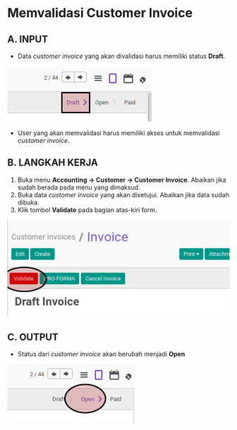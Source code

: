 # Memvalidasi Customer Invoice

## A. INPUT

* Data *customer invoice* yang akan divalidasi harus memiliki status **Draft**.

![](../../img/customer-invoice/status-draft.png)

* User yang akan memvalidasi harus memiliki akses untuk memvalidasi *customer invoice*.

## B. LANGKAH KERJA

1. Buka menu **Accounting -> Customer -> Customer Invoice**. Abaikan jika sudah berada
pada menu yang dimaksud.
2. Buka data *customer invoice* yang akan disetujui. Abaikan jika data sudah dibuka.
3. Klik tombol **Validate** pada bagian atas-kiri form.

![](../../img/customer-invoice/tombol-validate.png)

## C. OUTPUT

* Status dari *customer invoice* akan berubah menjadi **Open**

![](../../img/customer-invoice/status-open.png)
